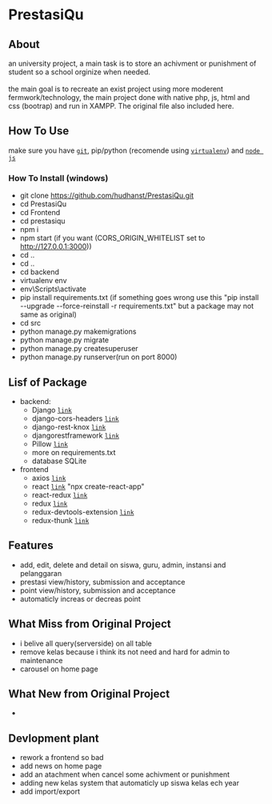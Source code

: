 # PrestasiQu

## About
an university project, a main task is to store an achivment or punishment of student so a school orginize when needed.
<br />
<br />
the main goal is to recreate an exist project using more moderent fermwork/technology, the main project done with native php, js, html and css (bootrap) and run in XAMPP. The original file also included here.

## How To Use
make sure you have [`git`](https://git-scm.com/downloads), pip/python (recomende using [`virtualenv`](https://pypi.org/project/virtualenv/)) and [`node js`](https://nodejs.org/en/download/)
### How To Install (windows)
- git clone https://github.com/hudhanst/PrestasiQu.git
- cd PrestasiQu
- cd Frontend
- cd prestasiqu
- npm i
- npm start (if you want (CORS_ORIGIN_WHITELIST set to http://127.0.0.1:3000))
- cd ..
- cd ..
- cd backend
- virtualenv env
- env\Scripts\activate
- pip install requirements.txt (if something goes wrong use this "pip install --upgrade --force-reinstall -r requirements.txt" but a package may not same as original)
- cd src
- python manage.py makemigrations
- python manage.py migrate
- python manage.py createsuperuser
- python manage.py runserver(run on port 8000)

## Lisf of Package
- backend:
    - Django [`link`](https://pypi.org/project/Django/)
    - django-cors-headers [`link`](https://pypi.org/project/django-cors-headers/)
    - django-rest-knox [`link`](https://pypi.org/project/django-rest-knox/)
    - djangorestframework [`link`](https://pypi.org/project/djangorestframework/)
    - Pillow [`link`](https://pypi.org/project/Pillow/)
    - more on requirements.txt
    - database SQLite
- frontend
    - axios [`link`](https://www.npmjs.com/package/axios)
    - react [`link`](https://www.npmjs.com/package/react) "npx create-react-app"
    - react-redux [`link`](https://www.npmjs.com/package/react-redux)
    - redux [`link`](https://www.npmjs.com/package/redux)
    - redux-devtools-extension [`link`](https://www.npmjs.com/package/redux-devtools-extension)
    - redux-thunk [`link`](https://www.npmjs.com/package/redux-thunk)

## Features
- add, edit, delete and detail on siswa, guru, admin, instansi and pelanggaran
- prestasi view/history, submission and acceptance
- point view/history, submission and acceptance
- automaticly increas or decreas point

## What Miss from Original Project
- i belive all query(serverside) on all table
- remove kelas because i think its not need and hard for admin to maintenance
- carousel on home page

## What New from Original Project
- 

## Devlopment plant
- rework a frontend so bad
- add news on home page
- add an atachment when cancel some achivment or punishment
- adding new kelas system that automaticly up siswa kelas ech year
- add import/export